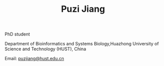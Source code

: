 ﻿---
# Display name
title: Puzi Jiang

# Username (this should match the folder name)
authors:
- Puzi Jiang

# Is this the primary user of the site?
superuser: false

# Role/position
role: Phd student of Chen Lab

# Organizations/Affiliations
organizations:
- name: Huazhong University of Science and Technology
  url: ""

# Short bio (displayed in user profile at end of posts)
bio: 

interests:
- Bioinformatics
- Translational medicine & disease microbiome

education:
  courses:
  - course: Doctor of Bioinformatics
    institution: Huazhong Univeisity of Science and Technology, China
    year: 2017 to present 
  - course: Bachelor of Bioinformatics
    institution: Huazhong Univeisity of Science and Technology, China
    year: 2013 to 2017


# Social/Academic Networking
# For available icons, see: https://sourcethemes.com/academic/docs/page-builder/#icons
#   For an email link, use "fas" icon pack, "envelope" icon, and a link in the
#   form "mailto:your-email@example.com" or "#contact" for contact widget.

# Link to a PDF of your resume/CV from the About widget.
# To enable, copy your resume/CV to `static/files/cv.pdf` and uncomment the lines below.
# - icon: cv
#   icon_pack: ai
#   link: files/cv.pdf

# Enter email to display Gravatar (if Gravatar enabled in Config)
email: ""

# Organizational groups that you belong to (for People widget)
#   Set this to `[]` or comment out if you are not using People widget.
user_groups:
- Phd Students
---
PhD student

Department of Bioinformatics and Systems Biology,Huazhong University of Science and Technology (HUST), China

Email: puzjiang@hust.edu.cn